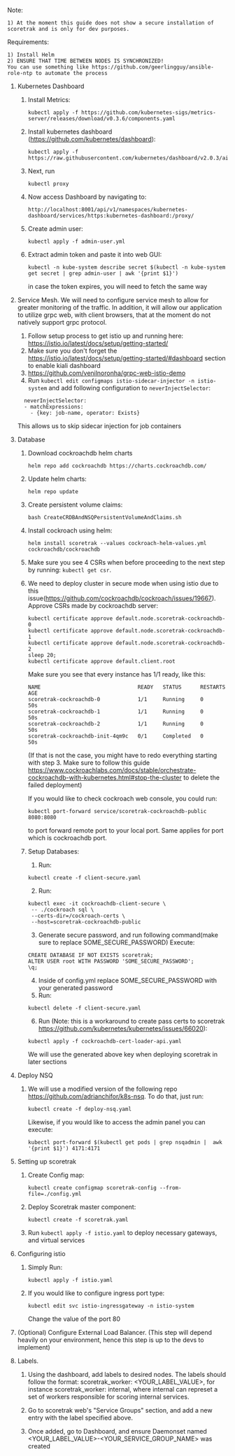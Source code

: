 Note:
    
    1) At the moment this guide does not show a secure installation of scoretrak and is only for dev purposes. 

Requirements: 

    1) Install Helm
    2) ENSURE THAT TIME BETWEEN NODES IS SYNCHRONIZED!
    You can use something like https://github.com/geerlingguy/ansible-role-ntp to automate the process
    

1) Kubernetes Dashboard
    1) Install Metrics:
        ```
        kubectl apply -f https://github.com/kubernetes-sigs/metrics-server/releases/download/v0.3.6/components.yaml
        ```
    
    2) Install kubernetes dashboard (https://github.com/kubernetes/dashboard):
        ```
        kubectl apply -f https://raw.githubusercontent.com/kubernetes/dashboard/v2.0.3/aio/deploy/recommended.yaml
        ```
    
    3) Next, run 
        ```
        kubectl proxy
        ```
    
    4) Now access Dashboard by navigating to:
        ```
        http://localhost:8001/api/v1/namespaces/kubernetes-dashboard/services/https:kubernetes-dashboard:/proxy/
        ```
    
    5) Create admin user:
        ```
        kubectl apply -f admin-user.yml
        ```
    
    6) Extract admin token and paste it into web GUI:
        ```
        kubectl -n kube-system describe secret $(kubectl -n kube-system get secret | grep admin-user | awk '{print $1}')
        ```
       in case the token expires, you will need to fetch the same way
    
2) Service Mesh. We will need to configure service mesh to allow for greater monitoring of the traffic. In addition, it will allow our application to utilize grpc web, with client browsers, that at the moment do not natively support grpc protocol.
    1) Follow setup process to get istio up and running here: https://istio.io/latest/docs/setup/getting-started/
    2) Make sure you don't forget the https://istio.io/latest/docs/setup/getting-started/#dashboard section to enable kiali dashboard
    3) https://github.com/venilnoronha/grpc-web-istio-demo
    4) Run `kubectl edit configmaps istio-sidecar-injector -n istio-system` and add following configuration to `neverInjectSelector`:
    ```
      neverInjectSelector:
      - matchExpressions:
        - {key: job-name, operator: Exists}
    ```
    This allows us to skip sidecar injection for job containers
3) Database
    1) Download cockroachdb helm charts
       ```
       helm repo add cockroachdb https://charts.cockroachdb.com/
       ```
    2) Update helm charts:
       ```
       helm repo update
       ```
    3) Create persistent volume claims:
       ```
       bash CreateCRDBAndNSQPersistentVolumeAndClaims.sh
       ```
    4) Install cockroach using helm:
       ```
       helm install scoretrak --values cockroach-helm-values.yml cockroachdb/cockroachdb
       ```

    5) Make sure you see 4 CSRs when before proceeding to the next step by running: `kubectl get csr`.
       
    6) We need to deploy cluster in secure mode when using istio due to this issue(https://github.com/cockroachdb/cockroach/issues/19667). Approve CSRs made by cockroachdb server:
        ```
        kubectl certificate approve default.node.scoretrak-cockroachdb-0
        kubectl certificate approve default.node.scoretrak-cockroachdb-1
        kubectl certificate approve default.node.scoretrak-cockroachdb-2
        sleep 20;
        kubectl certificate approve default.client.root
        ```
        Make sure you see that every instance has 1/1 ready, like this:
        ```
        NAME                               READY   STATUS      RESTARTS   AGE
        scoretrak-cockroachdb-0            1/1     Running     0          50s
        scoretrak-cockroachdb-1            1/1     Running     0          50s
        scoretrak-cockroachdb-2            1/1     Running     0          50s
        scoretrak-cockroachdb-init-4qm9c   0/1     Completed   0          50s        
        ```
        (If that is not the case, you might have to redo everything starting with step 3. Make sure to follow this guide https://www.cockroachlabs.com/docs/stable/orchestrate-cockroachdb-with-kubernetes.html#stop-the-cluster to delete the failed deployment)
        
        If you would like to check cockroach web console, you could run:
           
        ```
        kubectl port-forward service/scoretrak-cockroachdb-public 8080:8080
        ```
        to port forward remote port to your local port. Same applies for port   which is cockroachdb port.
        
    7) Setup Databases:
       1) Run:
        ```
        kubectl create -f client-secure.yaml
        ```
       2) Run:
       ```
       kubectl exec -it cockroachdb-client-secure \
        -- ./cockroach sql \
        --certs-dir=/cockroach-certs \
        --host=scoretrak-cockroachdb-public
       ```
       3) Generate secure password, and run following command(make sure to replace SOME_SECURE_PASSWORD) Execute:
       ```
       CREATE DATABASE IF NOT EXISTS scoretrak;
       ALTER USER root WITH PASSWORD 'SOME_SECURE_PASSWORD';
       \q;
       ```
       4) Inside of config.yml replace SOME_SECURE_PASSWORD with your generated password
       5) Run: 
        ```
       kubectl delete -f client-secure.yaml
        ```
       6) Run (Note: this is a workaround to create pass certs to scoretrak https://github.com/kubernetes/kubernetes/issues/66020):
       ```
       kubectl apply -f cockroachdb-cert-loader-api.yaml
       ```
       We will use the generated above key when deploying scoretrak in later sections
    
   
3) Deploy NSQ
    1) We will use a modified version of the following repo https://github.com/adrianchifor/k8s-nsq. To do that, just run:
       ```
       kubectl create -f deploy-nsq.yaml
       ```
       Likewise, if you would like to access the admin panel you can execute:
       ```
       kubectl port-forward $(kubectl get pods | grep nsqadmin |  awk '{print $1}') 4171:4171
       ```
    
4) Setting up scoretrak
    1) Create Config map:
       ```
       kubectl create configmap scoretrak-config --from-file=./config.yml
       ```
    2) Deploy Scoretrak master component:
       ```
       kubectl create -f scoretrak.yaml
       ```
    3) Run `kubectl apply -f istio.yaml` to deploy necessary gateways, and virtual services


5) Configuring istio
    1) Simply Run:
       ```
       kubectl apply -f istio.yaml
       ```
    2) If you would like to configure ingress port type:
       ```
       kubectl edit svc istio-ingressgateway -n istio-system
       ```
       Change the value of the port 80
       
   

5) (Optional) Configure External Load Balancer. (This step will depend heavily on your environment, hence this step is up to the devs to implement)

6) Labels.
    1) Using the dashboard, add labels to desired nodes. The labels should follow the format:
    scoretrak_worker: <YOUR_LABEL_VALUE>, for instance scoretrak_worker: internal, where internal can represet a set of workers responsible for scoring internal services.
    
    2) Go to scoretrak web's "Service Groups" section, and add a new entry with the label specified above.
    3) Once added, go to Dashboard, and ensure Daemonset named <YOUR_LABEL_VALUE>-<YOUR_SERVICE_GROUP_NAME> was created